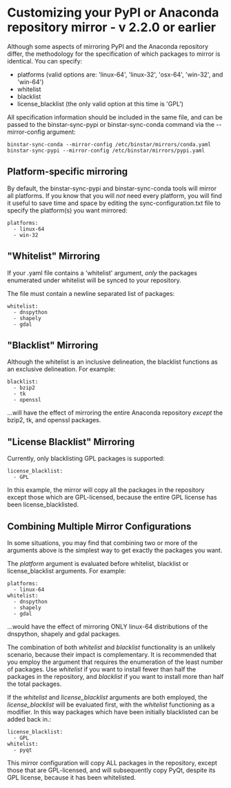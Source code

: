 Customizing your PyPI or Anaconda repository mirror - v 2.2.0 or earlier
========================================================================

Although some aspects of mirroring PyPI and the Anaconda repository
differ, the methodology for the specification of which packages to
mirror is identical. You can specify:

-   platforms (valid options are: 'linux-64', 'linux-32', 'osx-64',
    'win-32', and 'win-64')
-   whitelist
-   blacklist
-   license\_blacklist (the only valid option at this time is 'GPL')

All specification information should be included in the same file, and
can be passed to the binstar-sync-pypi or binstar-sync-conda command via
the --mirror-config argument:

    binstar-sync-conda --mirror-config /etc/binstar/mirrors/conda.yaml
    binstar-sync-pypi --mirror-config /etc/binstar/mirrors/pypi.yaml

Platform-specific mirroring
---------------------------

By default, the binstar-sync-pypi and binstar-sync-conda tools will
mirror all platforms. If you know that you will *not* need every
platform, you will find it useful to save time and space by editing the
sync-configuration.txt file to specify the platform(s) you want
mirrored:

    platforms:
      - linux-64
      - win-32

"Whitelist" Mirroring
---------------------

If your .yaml file contains a 'whitelist' argument, *only* the packages
enumerated under whitelist will be synced to your repository.

The file must contain a newline separated list of packages:

    whitelist:
      - dnspython
      - shapely
      - gdal

"Blacklist" Mirroring
---------------------

Although the whitelist is an inclusive delineation, the blacklist
functions as an exclusive delineation. For example:

    blacklist:
      - bzip2
      - tk
      - openssl

...will have the effect of mirroring the entire Anaconda repository
*except* the bzip2, tk, and openssl packages.

"License Blacklist" Mirroring
-----------------------------

Currently, only blacklisting GPL packages is supported:

    license_blacklist:
      - GPL

In this example, the mirror will copy all the packages in the repository
except those which are GPL-licensed, because the entire GPL license has
been license\_blacklisted.

Combining Multiple Mirror Configurations
----------------------------------------

In some situations, you may find that combining two or more of the
arguments above is the simplest way to get exactly the packages you
want.

The *platform* argument is evaluated before whitelist, blacklist or
license\_blacklist arguments. For example:

    platforms:
      - linux-64
    whitelist:
      - dnspython
      - shapely
      - gdal

...would have the effect of mirroring ONLY linux-64 distributions of the
dnspython, shapely and gdal packages.

The combination of both *whitelist* and *blacklist* functionality is an
unlikely scenario, because their impact is complementary. It is
recommended that you employ the argument that requires the enumeration
of the least number of packages. Use *whitelist* if you want to install
fewer than half the packages in the repository, and *blacklist* if you
want to install more than half the total packages.

If the *whitelist* and *license\_blacklist* arguments are both employed,
the *license\_blacklist* will be evaluated first, with the *whitelist*
functioning as a modifier. In this way packages which have been
initially blacklisted can be added back in.:

    license_blacklist:
      - GPL
    whitelist:
      - pyqt

This mirror configuration will copy ALL packages in the repository,
except those that are GPL-licensed, and will subsequently copy PyQt,
despite its GPL license, because it has been whitelisted.
